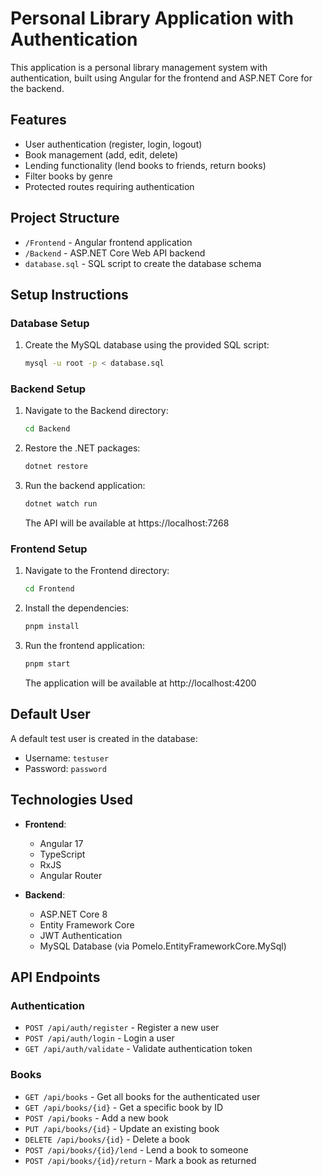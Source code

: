# Personal Library Application with Authentication

This application is a personal library management system with authentication, built using Angular for the frontend and ASP.NET Core for the backend.

## Features

- User authentication (register, login, logout)
- Book management (add, edit, delete)
- Lending functionality (lend books to friends, return books)
- Filter books by genre
- Protected routes requiring authentication

## Project Structure

- `/Frontend` - Angular frontend application
- `/Backend` - ASP.NET Core Web API backend
- `database.sql` - SQL script to create the database schema

## Setup Instructions

### Database Setup

1. Create the MySQL database using the provided SQL script:
   ```bash
   mysql -u root -p < database.sql
   ```

### Backend Setup

1. Navigate to the Backend directory:

   ```bash
   cd Backend
   ```

2. Restore the .NET packages:

   ```bash
   dotnet restore
   ```

3. Run the backend application:
   ```bash
   dotnet watch run
   ```
   The API will be available at https://localhost:7268

### Frontend Setup

1. Navigate to the Frontend directory:

   ```bash
   cd Frontend
   ```

2. Install the dependencies:

   ```bash
   pnpm install
   ```

3. Run the frontend application:
   ```bash
   pnpm start
   ```
   The application will be available at http://localhost:4200

## Default User

A default test user is created in the database:

- Username: `testuser`
- Password: `password`

## Technologies Used

- **Frontend**:

  - Angular 17
  - TypeScript
  - RxJS
  - Angular Router

- **Backend**:
  - ASP.NET Core 8
  - Entity Framework Core
  - JWT Authentication
  - MySQL Database (via Pomelo.EntityFrameworkCore.MySql)

## API Endpoints

### Authentication

- `POST /api/auth/register` - Register a new user
- `POST /api/auth/login` - Login a user
- `GET /api/auth/validate` - Validate authentication token

### Books

- `GET /api/books` - Get all books for the authenticated user
- `GET /api/books/{id}` - Get a specific book by ID
- `POST /api/books` - Add a new book
- `PUT /api/books/{id}` - Update an existing book
- `DELETE /api/books/{id}` - Delete a book
- `POST /api/books/{id}/lend` - Lend a book to someone
- `POST /api/books/{id}/return` - Mark a book as returned
